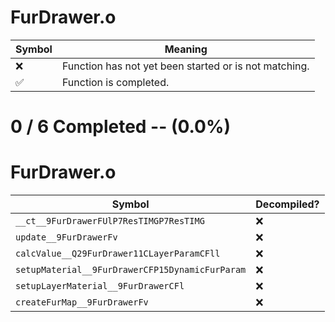 # FurDrawer.o
| Symbol | Meaning 
| ------------- | ------------- 
| :x: | Function has not yet been started or is not matching. 
| :white_check_mark: | Function is completed. 


# 0 / 6 Completed -- (0.0%)
# FurDrawer.o
| Symbol | Decompiled? |
| ------------- | ------------- |
| `__ct__9FurDrawerFUlP7ResTIMGP7ResTIMG` | :x: |
| `update__9FurDrawerFv` | :x: |
| `calcValue__Q29FurDrawer11CLayerParamCFll` | :x: |
| `setupMaterial__9FurDrawerCFP15DynamicFurParam` | :x: |
| `setupLayerMaterial__9FurDrawerCFl` | :x: |
| `createFurMap__9FurDrawerFv` | :x: |
